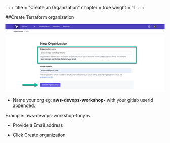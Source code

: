 +++
title = "Create an 0rganization"
chapter = true
weight = 11
+++

##Create Terraform organization

![tr-register1](images/tf_register2.png)

- Name your org eg: __aws-devops-workshop-__ with your gitlab userid appended.

Example: aws-devops-workshop-tonynv

- Provide a Email address

- Click Create organization
